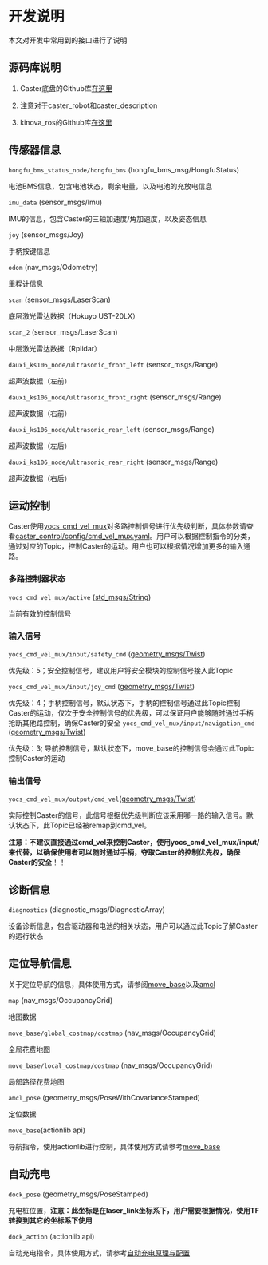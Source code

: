 # 开发说明

本文对开发中常用到的接口进行了说明

## 源码库说明

1. Caster底盘的Github库[在这里](https://github.com/CasterLab/caster_robot)

2. 注意对于caster_robot和caster_description

3. kinova_ros的Github库[在这里](https://github.com/I-Quotient-Robotics/kinova_ros)

## 传感器信息

`hongfu_bms_status_node/hongfu_bms` (hongfu_bms_msg/HongfuStatus)

电池BMS信息，包含电池状态，剩余电量，以及电池的充放电信息

`imu_data` (sensor_msgs/Imu)

IMU的信息，包含Caster的三轴加速度/角加速度，以及姿态信息

`joy` (sensor_msgs/Joy)

手柄按键信息

`odom` (nav_msgs/Odometry)

里程计信息

`scan` (sensor_msgs/LaserScan)

底层激光雷达数据（Hokuyo UST-20LX）

`scan_2` (sensor_msgs/LaserScan)

中层激光雷达数据（Rplidar）

`dauxi_ks106_node/ultrasonic_front_left` (sensor_msgs/Range)

超声波数据（左前）

`dauxi_ks106_node/ultrasonic_front_right` (sensor_msgs/Range)

超声波数据（右前）

`dauxi_ks106_node/ultrasonic_rear_left` (sensor_msgs/Range)

超声波数据（左后）

`dauxi_ks106_node/ultrasonic_rear_right` (sensor_msgs/Range)

超声波数据（右后）

##  运动控制

Caster使用[yocs_cmd_vel_mux](http://wiki.ros.org/yocs_cmd_vel_mux)对多路控制信号进行优先级判断，具体参数请查看[caster_control/config/cmd_vel_mux.yaml](https://github.com/I-Quotient-Robotics/caster/blob/master/caster_control/config/cmd_vel_mux.yaml)。用户可以根据控制指令的分类，通过对应的Topic，控制Caster的运动。用户也可以根据情况增加更多的输入通路。

### 多路控制器状态

`yocs_cmd_vel_mux/active` ([std_msgs/String](http://docs.ros.org/api/std_msgs/html/msg/String.html))

当前有效的控制信号

### 输入信号

`yocs_cmd_vel_mux/input/safety_cmd` ([geometry_msgs/Twist](http://docs.ros.org/api/geometry_msgs/html/msg/Twist.html))

优先级：5；安全控制信号，建议用户将安全模块的控制信号接入此Topic

`yocs_cmd_vel_mux/input/joy_cmd` ([geometry_msgs/Twist](http://docs.ros.org/api/geometry_msgs/html/msg/Twist.html))

优先级：4；手柄控制信号，默认状态下，手柄的控制信号通过此Topic控制Caster的运动，仅次于安全控制信号的优先级，可以保证用户能够随时通过手柄抢断其他路控制，确保Caster的安全
`yocs_cmd_vel_mux/input/navigation_cmd` ([geometry_msgs/Twist](http://docs.ros.org/api/geometry_msgs/html/msg/Twist.html))

优先级：3; 导航控制信号，默认状态下，move_base的控制信号会通过此Topic控制Caster的运动

### 输出信号

`yocs_cmd_vel_mux/output/cmd_vel`([geometry_msgs/Twist](http://docs.ros.org/api/geometry_msgs/html/msg/Twist.html))

实际控制Caster的信号，此信号根据优先级判断应该采用哪一路的输入信号。默认状态下，此Topic已经被remap到cmd_vel。

**注意：不建议直接通过cmd_vel来控制Caster，使用yocs_cmd_vel_mux/input/来代替，以确保使用者可以随时通过手柄，夺取Caster的控制优先权，确保Caster的安全**！！

## 诊断信息

`diagnostics` (diagnostic_msgs/DiagnosticArray)

设备诊断信息，包含驱动器和电池的相关状态，用户可以通过此Topic了解Caster的运行状态

## 定位导航信息

关于定位导航的信息，具体使用方式，请参阅[move_base](http://wiki.ros.org/move_base)以及[amcl](http://wiki.ros.org/amcl)

`map` (nav_msgs/OccupancyGrid)

地图数据

`move_base/global_costmap/costmap` (nav_msgs/OccupancyGrid)

全局花费地图

`move_base/local_costmap/costmap` (nav_msgs/OccupancyGrid)

局部路径花费地图

`amcl_pose` (geometry_msgs/PoseWithCovarianceStamped)

定位数据

`move_base`(actionlib api)

导航指令，使用actionlib进行控制，具体使用方式请参考[move_base](http://wiki.ros.org/move_base)

## 自动充电

`dock_pose` (geometry_msgs/PoseStamped)

充电桩位置，**注意：此坐标是在laser_link坐标系下，用户需要根据情况，使用TF转换到其它的坐标系下使用**

`dock_action` (actionlib api)

自动充电指令，具体使用方式，请参考[自动充电原理与配置](auto_charge_description.md)
